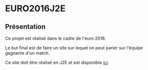 # EURO2016J2E
## Présentation
Ce projet est réalisé dans le cadre de l'euro 2016.

Le but final est de faire un site sur lequel on peut parier sur l'équipe gagnante d'un match.

Ce site doit être réalisé en J2E et est disponible [ici](http://bdubruque.net:8080/EUROBET2016/).
